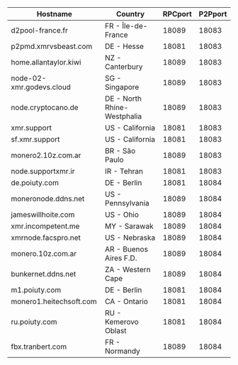 Hostname | Country | RPCport | P2Pport
--- | --- | --- | ---
d2pool-france.fr | FR - Île-de-France | 18089 | 18083
p2pmd.xmrvsbeast.com | DE - Hesse | 18081 | 18083
home.allantaylor.kiwi | NZ - Canterbury | 18089 | 18083
node-02-xmr.godevs.cloud | SG - Singapore | 18089 | 18083
node.cryptocano.de | DE - North Rhine-Westphalia | 18089 | 18083
xmr.support | US - California | 18081 | 18083
sf.xmr.support | US - California | 18081 | 18083
monero2.10z.com.ar | BR - São Paulo | 18089 | 18083
node.supportxmr.ir | IR - Tehran | 18081 | 18083
de.poiuty.com | DE - Berlin | 18081 | 18084
moneronode.ddns.net | US - Pennsylvania | 18089 | 18084
jameswillhoite.com | US - Ohio | 18089 | 18084
xmr.incompetent.me | MY - Sarawak | 18089 | 18084
xmrnode.facspro.net | US - Nebraska | 18089 | 18084
monero.10z.com.ar | AR - Buenos Aires F.D. | 18089 | 18084
bunkernet.ddns.net | ZA - Western Cape | 18089 | 18084
m1.poiuty.com | DE - Berlin | 18081 | 18084
monero1.heitechsoft.com | CA - Ontario | 18081 | 18084
ru.poiuty.com | RU - Kemerovo Oblast | 18081 | 18084
fbx.tranbert.com | FR - Normandy | 18089 | 18084
